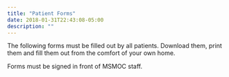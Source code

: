 ```yaml
---
title: "Patient Forms"
date: 2018-01-31T22:43:08-05:00
description: ""
---
```


The following forms must be filled out by all patients. Download them, print 
them and fill them out from the comfort of your own home.
 
Forms must be signed in front of MSMOC staff.
 